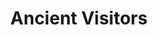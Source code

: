 ---
layout: Art
title: Ancient Visitors
layers: ['@bg', '@3/self']
devlog: d615f23e56d64e4a9c7ac267331e7d86
hideDevlog: true
---